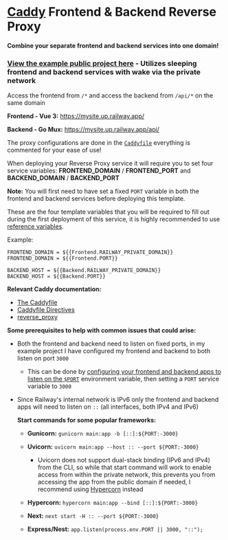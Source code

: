 # [Caddy](https://caddyserver.com/) Frontend & Backend Reverse Proxy

**Combine your separate frontend and backend services into one domain!**

### [View the example public project here](https://railway.app/project/35d8d571-4313-4049-9699-4e7db7f02a2f) - Utilizes sleeping frontend and backend services with wake via the private network

Access the frontend from `/*` and access the backend from `/api/*` on the same domain

**Frontend - Vue 3:** https://mysite.up.railway.app/

**Backend - Go Mux:** https://mysite.up.railway.app/api/

The proxy configurations are done in the [`Caddyfile`](https://github.com/brody192/reverse-proxy/blob/main/Caddyfile) everything is commented for your ease of use!

When deploying your Reverse Proxy service it will require you to set four service variables: **FRONTEND_DOMAIN** / **FRONTEND_PORT** and **BACKEND_DOMAIN** / **BACKEND_PORT**

**Note:** You will first need to have set a fixed `PORT` variable in both the frontend and backend services before deploying this template.

These are the four template variables that you will be required to fill out during the first deployment of this service, it is highly recommended to use [reference variables](https://docs.railway.app/guides/variables#referencing-another-services-variable).

Example:

```
FRONTEND_DOMAIN = ${{Frontend.RAILWAY_PRIVATE_DOMAIN}}
FRONTEND_DOMAIN = ${{Frontend.PORT}}

BACKEND_HOST = ${{Backend.RAILWAY_PRIVATE_DOMAIN}}
BACKEND_HOST = ${{Backend.PORT}}
```

**Relevant Caddy documentation:**

- [The Caddyfile](https://caddyserver.com/docs/caddyfile)
- [Caddyfile Directives](https://caddyserver.com/docs/caddyfile/directives)
- [reverse_proxy](https://caddyserver.com/docs/caddyfile/directives/reverse_proxy)

**Some prerequisites to help with common issues that could arise:**

- Both the frontend and backend need to listen on fixed ports, in my example project I have configured my frontend and backend to both listen on port `3000`
    - This can be done by [configuring your frontend and backend apps to listen on the `$PORT`](https://docs.railway.app/troubleshoot/fixing-common-errors) environment variable, then setting a `PORT` service variable to `3000`

- Since Railway's internal network is IPv6 only the frontend and backend apps will need to listen on `::` (all interfaces, both IPv4 and IPv6)

    **Start commands for some popular frameworks:**

    - **Gunicorn:** `gunicorn main:app -b [::]:${PORT:-3000}`

    - **Uvicorn:** `uvicorn main:app --host :: --port ${PORT:-3000}`

        - Uvicorn does not support dual-stack binding (IPv6 and IPv4) from the CLI, so while that start command will work to enable access from within the private network, this prevents you from accessing the app from the public domain if needed, I recommend using [Hypercorn](https://pgjones.gitlab.io/hypercorn/) instead

    - **Hypercorn:** `hypercorn main:app --bind [::]:${PORT:-3000}`

    - **Next:** `next start -H :: --port ${PORT:-3000}`

    - **Express/Nest:** `app.listen(process.env.PORT || 3000, "::");`

